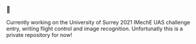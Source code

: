 ### 👋

Currently working on the University of Surrey 2021 IMechE UAS challenge entry, writing flight control and image recognition. Unfortunatly this is a private repository for now!
